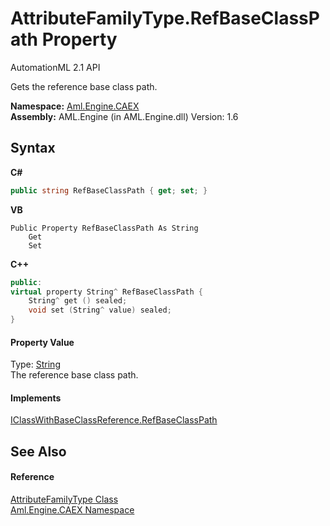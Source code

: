 # AttributeFamilyType.RefBaseClassPath Property 
AutomationML 2.1 API 

Gets the reference base class path.

**Namespace:**&nbsp;<a href="N_Aml_Engine_CAEX">Aml.Engine.CAEX</a><br />**Assembly:**&nbsp;AML.Engine (in AML.Engine.dll) Version: 1.6

## Syntax

**C#**<br />
``` C#
public string RefBaseClassPath { get; set; }
```

**VB**<br />
``` VB
Public Property RefBaseClassPath As String
	Get
	Set
```

**C++**<br />
``` C++
public:
virtual property String^ RefBaseClassPath {
	String^ get () sealed;
	void set (String^ value) sealed;
}
```


#### Property Value
Type: <a href="https://docs.microsoft.com/dotnet/api/system.string" target="_parent" rel="noopener noreferrer">String</a><br />The reference base class path.

#### Implements
<a href="P_Aml_Engine_CAEX_IClassWithBaseClassReference_RefBaseClassPath">IClassWithBaseClassReference.RefBaseClassPath</a><br />

## See Also


#### Reference
<a href="T_Aml_Engine_CAEX_AttributeFamilyType">AttributeFamilyType Class</a><br /><a href="N_Aml_Engine_CAEX">Aml.Engine.CAEX Namespace</a><br />